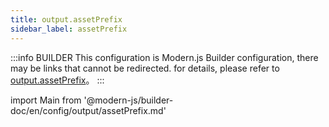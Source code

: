 ```yaml
---
title: output.assetPrefix
sidebar_label: assetPrefix
---
```


:::info BUILDER
This configuration is Modern.js Builder configuration, there may be links that cannot be redirected. for details, please refer to [output.assetPrefix](https://modernjs.dev/builder/zh/api/config-output.html#output-assetprefix)。
:::

import Main from '@modern-js/builder-doc/en/config/output/assetPrefix.md'

<Main />
